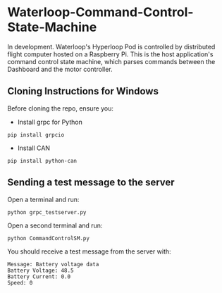 # Waterloop-Command-Control-State-Machine
In development. Waterloop's Hyperloop Pod is controlled by distributed flight computer hosted on a Raspberry Pi. This is the host application's command control state machine, which parses commands between the Dashboard and the motor controller.

## Cloning Instructions for Windows
Before cloning the repo, ensure you:
- Install grpc for Python
```
pip install grpcio
```
- Install CAN
```
pip install python-can
```
## Sending a test message to the server
Open a terminal and run:
```
python grpc_testserver.py
```
Open a second terminal and run:
```
python CommandControlSM.py
```
You should receive a test message from the server with:
```
Message: Battery voltage data
Battery Voltage: 48.5
Battery Current: 0.0
Speed: 0
```
